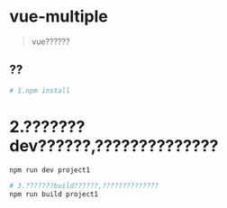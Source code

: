 # vue-multiple

> vue??????

## ??

``` bash
# 1.npm install

```


# 2.???????dev??????,??????????????
``` bash
npm run dev project1

```

``` bash
# 3.???????build??????,??????????????
npm run build project1
```

